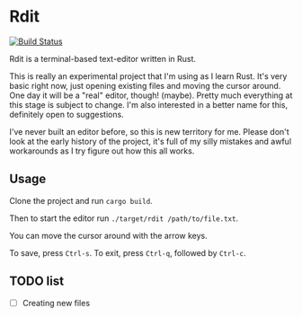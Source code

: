 # Rdit

[![Build Status](https://travis-ci.org/gchp/rdit.svg?branch=master)](https://travis-ci.org/gchp/rdit)

Rdit is a terminal-based text-editor written in Rust.

This is really an experimental project that I'm using as I learn Rust.
It's very basic right now, just opening existing files and moving the cursor
around. One day it will be a "real" editor, though! (maybe). Pretty much everything
at this stage is subject to change.
I'm also interested in a better name for this, definitely open to suggestions. 

I've never built an editor before, so this is new territory for me. Please
don't look at the early history of the project, it's full of my silly
mistakes and awful workarounds as I try figure out how this all works.

## Usage

Clone the project and run `cargo build`.

Then to start the editor run `./target/rdit /path/to/file.txt`.

You can move the cursor around with the arrow keys.

To save, press `Ctrl-s`.
To exit, press `Ctrl-q`, followed by `Ctrl-c`.

## TODO list

- [ ] Creating new files
